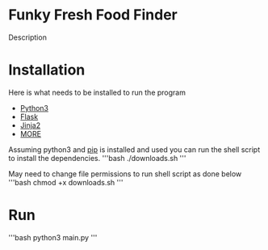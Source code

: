 # Funky Fresh Food Finder
Description

# Installation
Here is what needs to be installed to run the program
* [Python3](https://www.python.org/downloads/)
* [Flask](https://pypi.org/project/Flask/)
* [Jinja2](https://pypi.org/project/Jinja2/)
* [MORE]()

Assuming python3 and [pip](https://pip.pypa.io/en/stable/installation/) is installed and used you can run the shell script to install the dependencies.
'''bash
./downloads.sh
'''

May need to change file permissions to run shell script as done below
'''bash
chmod +x downloads.sh
'''
# Run
'''bash
python3 main.py
'''